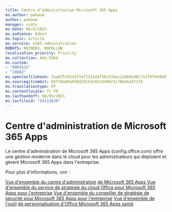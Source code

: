 ```yaml
---
title: Centre d’administration Microsoft 365 Apps
ms.author: pebaum
author: pebaum
manager: scotv
ms.date: 04/6/2021
ms.audience: Admin
ms.topic: article
ms.service: o365-administration
ROBOTS: NOINDEX, NOFOLLOW
localization_priority: Priority
ms.collection: Adm_O364
ms.custom:
- "9003533"
- "10882"
ms.openlocfilehash: faa6757e52df3af2314daf58c534ac2a9b9e98c71276f9e9b02c02f8d9cc88d0
ms.sourcegitcommit: b5f7da89a650d2915dc652449623c78be6247175
ms.translationtype: HT
ms.contentlocale: fr-FR
ms.lasthandoff: 08/05/2021
ms.locfileid: "54113630"
---
```

# <a name="microsoft-365-apps-admin-center"></a>Centre d'administration de Microsoft 365 Apps

Le centre d'administration de Microsoft 365 Apps (config.office.com) offre une gestion moderne dans le cloud pour les administrateurs qui déploient et gèrent Microsoft 365 Apps dans l'entreprise. 

Pour plus d'informations, voir :

[Vue d'ensemble du centre d'administration](https://docs.microsoft.com/deployoffice/admincenter/overview)
[ de Microsoft 365 Apps Vue d'ensemble du service de stratégie du cloud Office pour Microsoft 365 Apps pour l'entreprise](https://docs.microsoft.com/deployoffice/overview-office-cloud-policy-service)
[ Vue d'ensemble du conseiller de stratégie de sécurité pour Microsoft 365 Apps pour l'entreprise](https://docs.microsoft.com/deployoffice/overview-of-security-policy-advisor)
[ Vue d'ensemble de l'outil](https://docs.microsoft.com/deployoffice/overview-of-the-office-customization-tool-for-click-to-run)
[ de personnalisation d'Office Microsoft 365 Apps santé](https://docs.microsoft.com/deployoffice/admincenter/microsoft-365-apps-health) 